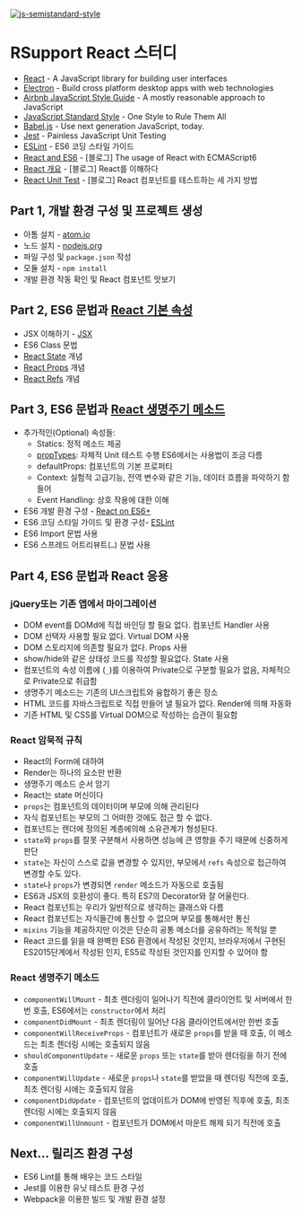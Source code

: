 [![js-semistandard-style](https://cdn.rawgit.com/flet/semistandard/master/badge.svg)](https://github.com/Flet/semistandard)

# RSupport React 스터디
- [React](https://facebook.github.io/react/index.html) - A JavaScript library for building user interfaces
- [Electron](http://electron.atom.io/) - Build cross platform desktop apps with web technologies
- [Airbnb JavaScript Style Guide](https://github.com/airbnb/javascript) - A mostly reasonable approach to JavaScript
- [JavaScript Standard Style](https://github.com/feross/standard) - One Style to Rule Them All
- [Babel.js](http://babeljs.io/) - Use next generation JavaScript, today.
- [Jest](https://facebook.github.io/jest/) - Painless JavaScript Unit Testing
- [ESLint](http://eslint.org/) - ES6 코딩 스타일 가이드
- [React and ES6](http://egorsmirnov.me/2015/05/22/react-and-es6-part1.html) - [블로그] The usage of React with ECMAScript6
- [React 개요](https://getpocket.com/a/read/995038855) - [블로그] React를 이해하다
- [React Unit Test](https://taegon.kim/archives/5327) - [블로그] React 컴포넌트를 테스트하는 세 가지 방법

## Part 1, 개발 환경 구성 및 프로젝트 생성
- 아톰 설치 - [atom.io](https://atom.io/)
- 노드 설치 - [nodejs.org](https://nodejs.org/en/)
- 파일 구성 및 `package.json` 작성
- 모듈 설치 - `npm install`
- 개발 환경 작동 확인 및 React 컴포넌트 맛보기

## Part 2, ES6 문법과 [React 기본 속성](http://reactkr.github.io/react/docs/component-api-ko-KR.html)
- JSX 이해하기 - [JSX](https://facebook.github.io/react/docs/displaying-data.html)
- ES6 Class 문법
- [React State](http://reactkr.github.io/react/docs/interactivity-and-dynamic-uis-ko-KR.html) 개념
- [React Props](http://reactkr.github.io/react/docs/transferring-props-ko-KR.html) 개념
- [React Refs](http://reactkr.github.io/react/docs/more-about-refs-ko-KR.html) 개념

## Part 3, ES6 문법과 [React 생명주기 메소드](http://reactkr.github.io/react/docs/component-specs-ko-KR.html)
- 추가적인(Optional) 속성들:
    - Statics: 정적 메소드 제공
    - [propTypes](http://reactkr.github.io/react/docs/reusable-components-ko-KR.html): 자체적 Unit 테스트 수행 ES6에서는 사용법이 조금 다름
    - defaultProps: 컴포넌트의 기본 프로퍼티
    - Context: 실험적 고급기능, 전역 변수와 같은 기능, 데이터 흐름을 파악하기 함들어
    - Event Handling: 상호 작용에 대한 이해
- ES6 개발 환경 구성 - [React on ES6+](http://babeljs.io/blog/2015/06/07/react-on-es6-plus/)
- ES6 코딩 스타일 가이드 및 환경 구성- [ESLint](http://eslint.org/)
- ES6 Import 문법 사용
- ES6 스프레드 어트리뷰트(`…`) 문법 사용

## Part 4, ES6 문법과 React 응용
### jQuery또는 기존 앱에서 마이그레이션
- DOM event를 DOMd에 직접 바인딩 할 필요 없다. 컴포넌트 Handler 사용
- DOM 선택자 사용할 필요 없다. Virtual DOM 사용
- DOM 스토리지에 의존할 필요가 없다. Props 사용
- show/hide와 같은 상태성 코드를 작성할 필요없다. State 사용
- 컴포넌트의 속성 이름에 (`_`)를 이용하여 Private으로 구분할 필요가 없음, 자체적으로 Private으로 취급함
- 생명주기 메소드는 기존의 UI스크립트와 융합하기 좋은 장소
- HTML 코드를 자바스크립트로 직접 만들어 낼 필요가 없다. Render에 의해 자동화
- 기존 HTML 및 CSS를 Virtual DOM으로 작성하는 습관이 필요함

### React 암묵적 규칙
- React의 Form에 대하여
- Render는 하나의 요소만 반환
- 생명주기 메소드 순서 암기
- React는 state 머신이다
- `props`는 컴포넌트의 데이터이며 부모에 의해 관리된다
- 자식 컴포넌트는 부모의 그 어떠한 것에도 접근 할 수 없다.
- 컴포넌트는 렌더에 정의된 계층에의해 소유관계가 형성된다.
- `state`와 `props`를 잘못 구분해서 사용하면 성능에 큰 영향을 주기 때문에 신중하게 판단
- `state`는 자신이 스스로 값을 변경할 수 있지만, 부모에서 `refs` 속성으로 접근하여 변경할 수도 있다.
- `state`나 `props`가 변경되면 `render` 메소드가 자동으로 호출됨
- ES6과 JSX의 호환성이 좋다. 특히 ES7의 Decorator와 잘 어울린다.
- React 컴포넌트는 우리가 일반적으로 생각하는 클래스와 다름
- React 컴포넌트는 자식들간에 통신할 수 없으며 부모를 통해서만 통신
- `mixins` 기능을 제공하지만 이것은 단순히 공통 메소더를 공유하려는 목적일 뿐
- React 코드를 읽을 때 완벽한 ES6 환경에서 작성된 것인지, 브라우저에서 구현된 ES2015단계에서 작성된 인지, ES5로 작성된 것인지를 인지할 수 있어야 함

### React 생명주기 메소드
- `componentWillMount` - 최초 렌더링이 일어나기 직전에 클라이언트 및 서버에서 한번 호출, ES6에서는 `constructor`에서 처리
- `componentDidMount` - 최초 렌더링이 일어난 다음 클라이언트에서만 한번 호출
- `componentWillReceiveProps` - 컴포넌트가 새로운 `props`를 받을 때 호출, 이 메소드는 최초 렌더링 시에는 호출되지 않음
- `shouldComponentUpdate` - 새로운 `props` 또는 `state`를 받아 렌더링을 하기 전에 호출
- `componentWillUpdate` - 새로운 `props`나 `state`를 받았을 때 렌더링 직전에 호출, 최초 렌더링 시에는 호출되지 않음
- `componentDidUpdate` - 컴포넌트의 업데이트가 DOM에 반영된 직후에 호출, 최초 렌더링 시에는 호출되지 않음
- `componentWillUnmount` - 컴포넌트가 DOM에서 마운트 해제 되기 직전에 호출

## Next... 릴리즈 환경 구성
- ES6 Lint를 통해 배우는 코드 스타일
- Jest를 이용한 유닛 테스트 환경 구성
- Webpack을 이용한 빌드 및 개발 환경 설정
